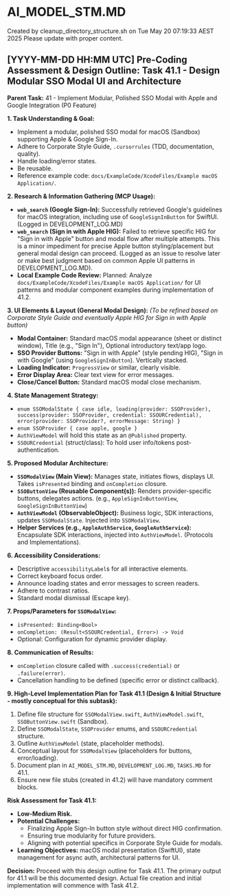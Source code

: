 # AI_MODEL_STM.MD
Created by cleanup_directory_structure.sh on Tue May 20 07:19:33 AEST 2025
Please update with proper content.

## [YYYY-MM-DD HH:MM UTC] Pre-Coding Assessment & Design Outline: Task 41.1 - Design Modular SSO Modal UI and Architecture

**Parent Task:** 41 - Implement Modular, Polished SSO Modal with Apple and Google Integration (P0 Feature)

**1. Task Understanding & Goal:**
   - Implement a modular, polished SSO modal for macOS (Sandbox) supporting Apple & Google Sign-In.
   - Adhere to Corporate Style Guide, `.cursorrules` (TDD, documentation, quality).
   - Handle loading/error states.
   - Be reusable.
   - Reference example code: `docs/ExampleCode/XcodeFiles/Example macOS Application/`.

**2. Research & Information Gathering (MCP Usage):**
   - **`web_search` (Google Sign-In):** Successfully retrieved Google's guidelines for macOS integration, including use of `GoogleSignInButton` for SwiftUI. (Logged in DEVELOPMENT_LOG.MD)
   - **`web_search` (Sign in with Apple HIG):** Failed to retrieve specific HIG for "Sign in with Apple" button and modal flow after multiple attempts. This is a minor impediment for precise Apple button styling/placement but general modal design can proceed. (Logged as an issue to resolve later or make best judgment based on common Apple UI patterns in DEVELOPMENT_LOG.MD).
   - **Local Example Code Review:** Planned: Analyze `docs/ExampleCode/XcodeFiles/Example macOS Application/` for UI patterns and modular component examples during implementation of 41.2.

**3. UI Elements & Layout (General Modal Design):**
   *(To be refined based on Corporate Style Guide and eventually Apple HIG for Sign in with Apple button)*
   - **Modal Container:** Standard macOS modal appearance (sheet or distinct window), Title (e.g., "Sign In"), Optional introductory text/app logo.
   - **SSO Provider Buttons:** "Sign in with Apple" (style pending HIG), "Sign in with Google" (using `GoogleSignInButton`). Vertically stacked.
   - **Loading Indicator:** `ProgressView` or similar, clearly visible.
   - **Error Display Area:** Clear text view for error messages.
   - **Close/Cancel Button:** Standard macOS modal close mechanism.

**4. State Management Strategy:**
   - `enum SSOModalState { case idle, loading(provider: SSOProvider), success(provider: SSOProvider, credential: SSOURCredential), error(provider: SSOProvider?, errorMessage: String) }`
   - `enum SSOProvider { case apple, google }`
   - `AuthViewModel` will hold this state as an `@Published` property.
   - `SSOURCredential` (struct/class): To hold user info/tokens post-authentication.

**5. Proposed Modular Architecture:**
   - **`SSOModalView` (Main View):** Manages state, initiates flows, displays UI. Takes `isPresented` binding and `onCompletion` closure.
   - **`SSOButtonView` (Reusable Component(s)):** Renders provider-specific buttons, delegates actions. (e.g., `AppleSignInButtonView`, `GoogleSignInButtonView`)
   - **`AuthViewModel` (ObservableObject):** Business logic, SDK interactions, updates `SSOModalState`. Injected into `SSOModalView`.
   - **Helper Services (e.g., `AppleAuthService`, `GoogleAuthService`):** Encapsulate SDK interactions, injected into `AuthViewModel`. (Protocols and Implementations).

**6. Accessibility Considerations:**
   - Descriptive `accessibilityLabel`s for all interactive elements.
   - Correct keyboard focus order.
   - Announce loading states and error messages to screen readers.
   - Adhere to contrast ratios.
   - Standard modal dismissal (Escape key).

**7. Props/Parameters for `SSOModalView`:**
   - `isPresented: Binding<Bool>`
   - `onCompletion: (Result<SSOURCredential, Error>) -> Void`
   - Optional: Configuration for dynamic provider display.

**8. Communication of Results:**
   - `onCompletion` closure called with `.success(credential)` or `.failure(error)`.
   - Cancellation handling to be defined (specific error or distinct callback).

**9. High-Level Implementation Plan for Task 41.1 (Design & Initial Structure - mostly conceptual for this subtask):**
   1.  Define file structure for `SSOModalView.swift`, `AuthViewModel.swift`, `SSOButtonView.swift` (Sandbox).
   2.  Define `SSOModalState`, `SSOProvider` enums, and `SSOURCredential` structure.
   3.  Outline `AuthViewModel` (state, placeholder methods).
   4.  Conceptual layout for `SSOModalView` (placeholders for buttons, error/loading).
   5.  Document plan in `AI_MODEL_STM.MD`, `DEVELOPMENT_LOG.MD`, `TASKS.MD` for 41.1.
   6.  Ensure new file stubs (created in 41.2) will have mandatory comment blocks.

**Risk Assessment for Task 41.1:**
- **Low-Medium Risk.**
- **Potential Challenges:**
    - Finalizing Apple Sign-In button style without direct HIG confirmation.
    - Ensuring true modularity for future providers.
    - Aligning with potential specifics in Corporate Style Guide for modals.
- **Learning Objectives:** macOS modal presentation (SwiftUI), state management for async auth, architectural patterns for UI.

**Decision:** Proceed with this design outline for Task 41.1. The primary output for 41.1 will be this documented design. Actual file creation and initial implementation will commence with Task 41.2.
